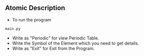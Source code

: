 ## Atomic Description

- To run the program

```python
main.py
```

- Write as "Periodic" for view Periodic Table.
- Write the Symbol of the Element which you need to get details.
- Write as "Exit" for Exit from the Program.